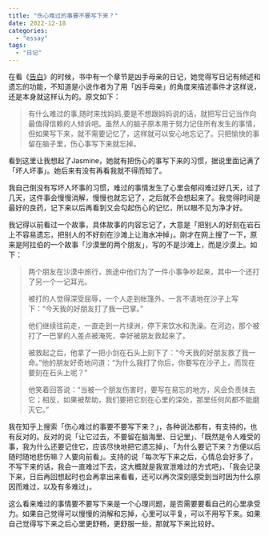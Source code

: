 ```yaml
---
title: "伤心难过的事要不要写下来？"
date: 2022-12-18
categories: 
  - "essay"
tags: 
  - "日记"
---
```


在看《[告白](https://www.jfsay.com/archives/2246.html)》的时候，书中有一个章节是凶手母亲的日记，她觉得写日记有倾述和遗忘的功能，不知道是小说作者为了用「凶手母亲」的角度来描述事件才这样说，还是本身就这样认为的。原文如下：

> 有什么难过的事,随时来找妈妈,要是不想跟妈妈说的话，就把写日记当作向最值得信赖的人倾诉吧。虽然人的脑子原本用于努力记住所有发生的事情，但如果写下来，就不需要记忆了，这样就可以安心地忘记了。只把愉快的事留在脑子里，伤心事写下来就忘掉。

看到这里让我想起了Jasmine，她就有把伤心的事写下来的习惯，据说里面记满了「坏人坏事」。她后来有没有再看我就不得而知了。

我自己倒没有写坏人坏事的习惯，难过的事情发生了心里会郁闷难过好几天，过了几天，这件事会慢慢消解，慢慢也就忘记了，之后就不会想起来了。我觉得时间是最好的良药，记下来以后再看到又会勾起伤心的记忆，所以眼不见为净才好。

我记得以前看过一个故事，具体故事的内容忘记了，大意是「把别人的好刻在岩石上不容易遗忘，把别人的不好刻在沙滩上让海水冲掉」。刚才在网上搜了一下，原来是阿拉伯的一个故事「沙漠里的两个朋友」，写的不是沙滩上，而是沙漠上。如下：

> 两个朋友在沙漠中旅行，旅途中他们为了一件小事争吵起来，其中一个还打了另一个一记耳光。
> 
> 被打的人觉得深受屈辱，一个人走到帐篷外，一言不语地在沙子上写下：“今天我的好朋友打了我一巴掌。”
> 
> 他们继续往前走，一直走到一片绿洲，停下来饮水和洗澡。在河边，那个被打了一巴掌的人差点被淹死，幸好被朋友救起来了。
> 
> 被救起之后，他拿了一把小剑在石头上刻下了：“今天我的好朋友救了我一命。”他的朋友好奇地问道：“为什么我打了你后，你要写在沙子上，而现在要刻在石头上呢？”
> 
> 他笑着回答说：“当被一个朋友伤害时，要写在易忘的地方，风会负责抹去它；相反，如果被帮助，我们要把它刻在心里的深处，那里任何风都不能磨灭它。”

我在知乎上搜索「伤心难过的事要不要写下来？」，各种说法都有，有支持的，也有反对的。反对的说「让它过去，不要留在脑海里、日记里」、「既然是令人难受的事，我为什么还要记住它，应该尽快地把它遗忘掉」、「为什么要记下来？方便以后随时随地悲伤嘛？人要向前看」。支持的说「每次写下来之后，心情总会好多了，不写下来的话，我会一直难过下去，这大概就是我宣泄难过的方式吧」、「我会记录下来，日后再回想起时也会再拿出来看看，还可以再次深刻感受到当时因为什么原因而难过，以及有多难过」。

这么看来难过的事情要不要写下来是一个心理问题，是否需要要看自己的心里承受力。如果自己觉得可以慢慢的消解和忘掉，心里可以平复，可以不用写下来。如果自己觉得写下来之后心里更舒畅，更舒服一些，那就写下来比较好。
